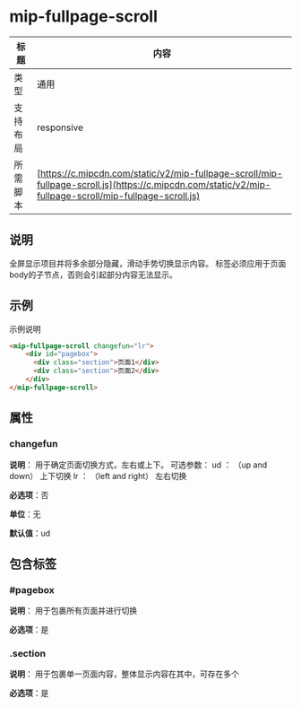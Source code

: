 # mip-fullpage-scroll

标题|内容
----|----
类型|通用
支持布局|responsive
所需脚本| [https://c.mipcdn.com/static/v2/mip-fullpage-scroll/mip-fullpage-scroll.js](https://c.mipcdn.com/static/v2/mip-fullpage-scroll/mip-fullpage-scroll.js)

## 说明

全屏显示项目并将多余部分隐藏，滑动手势切换显示内容。
标签必须应用于页面body的子节点，否则会引起部分内容无法显示。


## 示例

示例说明

```html
<mip-fullpage-scroll changefun="lr">
    <div id="pagebox">
      <div class="section">页面1</div>
      <div class="section">页面2</div>
    </div>
</mip-fullpage-scroll>
```

## 属性

### changefun

**说明**：
用于确定页面切换方式，左右或上下。
可选参数：
ud ： （up and down） 上下切换
lr ： （left and right） 左右切换

**必选项**：否

**单位**：无

**默认值**：ud




## 包含标签

### #pagebox

**说明**：
用于包裹所有页面并进行切换

**必选项**：是

### .section

**说明**：
用于包裹单一页面内容，整体显示内容在其中，可存在多个

**必选项**：是